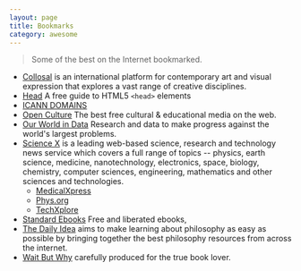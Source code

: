 ```yaml
---
layout: page
title: Bookmarks
category: awesome
---
```


> Some of the best on the Internet bookmarked.

- [Collosal](https://www.thisiscolossal.com) is an international platform for contemporary art and visual expression that explores a vast range of creative disciplines.
- [Head](https://htmlhead.dev) A free guide to HTML5 `<head>` elements
- [ICANN DOMAINS](https://publicsuffix.org/list/public_suffix_list.dat)
- [Open Culture](http://www.openculture.com) The best free cultural & educational media on the web.
- [Our World in Data](https://ourworldindata.org) Research and data to make progress against the world's largest problems.
- [Science X](https://sciencex.com/) is a leading web-based science, research and technology news service which covers a full range of topics -- physics, earth science, medicine, nanotechnology, electronics, space, biology, chemistry, computer sciences, engineering, mathematics and other sciences and technologies.
  + [MedicalXpress](https://medicalxpress.com)
  + [Phys.org](https://phys.org)
  + [TechXplore](https://techxplore.com)
- [Standard Ebooks](https://standardebooks.org) Free and liberated ebooks,
- [The Daily Idea](https://thedailyidea.org/) aims to make learning about philosophy as easy as possible by bringing together the best philosophy resources from across the internet.
- [Wait But Why](https://waitbutwhy.com)
carefully produced for the true book lover.
